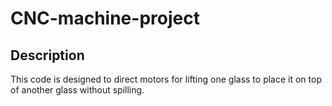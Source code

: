 # CNC-machine-project


## Description

This code is designed to direct motors for lifting one glass to place it on top of another glass without spilling.
